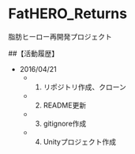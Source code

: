 # FatHERO_Returns
脂肪ヒーロー再開発プロジェクト

##【活動履歴】
- 2016/04/21
	+ 1. リポジトリ作成、クローン
	+ 2. README更新
	+ 3. gitignore作成
	+ 4. Unityプロジェクト作成
